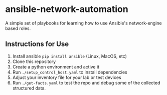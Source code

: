 # ansible-network-automation

A simple set of playbooks for learning how to use Ansible's network-engine based roles.

## Instructions for Use
1. Install ansible `pip install ansible` (Linux, MacOS, etc)
2. Clone this repository
3. Create a python environment and active it
4. Run `./setup_control_host.yaml` to install dependencies
5. Adjust your inventory file for your lab or test devices
6. Run `./get-facts.yaml` to test the repo and debug some of the collected structured data.